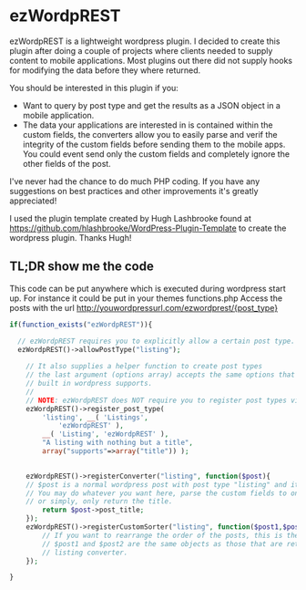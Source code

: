 # ezWordpREST

ezWordpREST is a lightweight wordpress plugin. I decided to create this plugin after doing a
couple of projects where clients needed to supply content to mobile applications. Most plugins 
out there did not supply hooks for modifying the data before they where returned.

You should be interested in this plugin if you:
  *   Want to query by post type and get the results as a JSON object in a mobile application.
  *   The data your applications are interested in is contained within the custom fields, the converters
      allow you to easily parse and verif the integrity of the custom fields before sending them to the mobile apps. You could 
      event send only the custom fields and completely ignore the other fields of the post.

I've never had the chance to do much PHP coding. If you have any suggestions on best practices and other 
improvements it's greatly appreciated!

I used the plugin template created by Hugh Lashbrooke found at https://github.com/hlashbrooke/WordPress-Plugin-Template
to create the wordpress plugin. Thanks Hugh!


## TL;DR show me the code
This code can be put anywhere which is executed during wordpress start up. For instance it could be put in
your themes functions.php
Access the posts with the url http://youwordpressurl.com/ezwordprest/{post_type}
```php
if(function_exists("ezWordpREST")){

  // ezWordpREST requires you to explicitly allow a certain post type.
  ezWordpREST()->allowPostType("listing");
	
	// It also supplies a helper function to create post types
	// the last argument (options array) accepts the same options that
	// built in wordpress supports. 
	//
	// NOTE: ezWordpREST does NOT require you to register post types via this mehtod.
	ezWordpREST()->register_post_type( 
		'listing', __( 'Listings', 
			'ezWordpREST' ), 
		__( 'Listing', 'ezWordpREST' ),
		"A listing with nothing but a title",
		array("supports"=>array("title")) );
		

	ezWordpREST()->registerConverter("listing", function($post){
	// $post is a normal wordpress post with post type "listing" and it's custom fields loaded.
	// You may do whatever you want here, parse the custom fields to only return the necessary info
	// or simply, only return the title.
		return $post->post_title;
	});
	ezWordpREST()->registerCustomSorter("listing", function($post1,$post2){
		// If you want to rearrange the order of the posts, this is the place to do it.
		// $post1 and $post2 are the same objects as those that are returned by the 
		// listing converter.
	});

}
```
